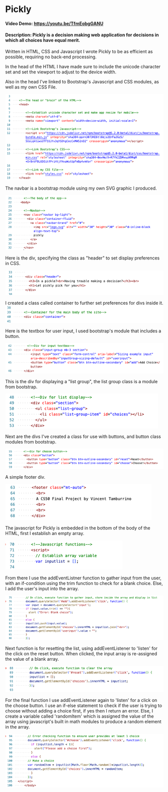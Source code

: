 # Pickly

#### Video Demo: https://youtu.be/TfmEobgGANU

#### Description: Pickly is a decision making web application for decisions in which all choices have equal merit.

Written in HTML, CSS and Javascript I wrote Pickly to be as efficient as possible, requiring no back-end processing.

In the head of the HTML I have made sure to include the unicode character set and set the viewport to adjust to the device width.

Also in the head I've linked to Bootstrap's Javascript and CSS modules, as well as my own CSS File.

![HTML Head](./assets/HTMLHead.png)

The navbar is a bootstrap module using my own SVG graphic I produced.

![Navbar](./assets/Navbar.png)

Here is the div, specifying the class as "header" to set display preferences in CSS.

![header](./assets/header.png)

I created a class called container to further set preferences for divs inside it.
![container](./assets/divclasscontainer.png)

Here is the textbox for user input, I used bootstrap's module that includes a button.

![textbox](./assets/inputtextbox.png)

This is the div for displaying a "list group", the list group class is a module from bootstrap.

![listgroup](./assets/listgroup.png)

Next are the divs I've created a class for use with buttons, and button class modules from bootstrap.

![buttons](./assets/buttondiv.png)

A simple footer div.

![footer](./assets/footerdiv.png)

The javascript for Pickly is embedded in the bottom of the body of the HTML, first I establish an empty array.

![emptyarray](./assets/emptyarray.png)

From there I use the addEventListner function to gather input from the user, with an if-condition using the trim function to check for a blank choice. Else, I add the user's input into the array.

![inputfunction](./assets/inputfunction.png)

Next function is for resetting the list, using addEventListener to 'listen' for the click on the reset button. When clicked, the input array is re-assigned the value of a blank array.

![reset](./assets/resetfunction.png)

For the final function I use addEventListener again to 'listen' for a click on the choose button. I use an if-else statement to check if the user is trying to choose without adding a choice first, if yes then I return an error. Else, I create a variable called 'randomItem' which is assigned the value of the array using javascript's built in math modules to produce a random element in the array.

![choose](./assets/choosefunction.png)
